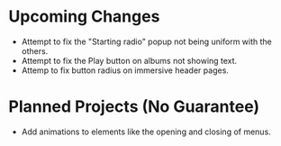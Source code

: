 # Upcoming Changes

- Attempt to fix the "Starting radio" popup not being uniform with the others.
- Attempt to fix the Play button on albums not showing text.
- Attemp to fix button radius on immersive header pages.

# Planned Projects (No Guarantee)

- Add animations to elements like the opening and closing of menus.
